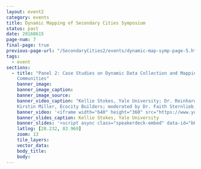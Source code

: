 ```yaml
---
layout: event2
category: events
title: Dynamic Mapping of Secondary Cities Symposium
status: past
date: 20160615
page-num: 7
final-page: true
previous-page-url: "/SecondaryCities2/events/dynamic-map-symp-page-5.html"
tags:
  - event
sections: 
  - title: "Panel 2: Case Studies on Dynamic Data Collection and Mapping Projects for Urban Developing
    Communities"
    banner_image: 
    banner_image_caption: 
    banner_image_source:
    banner_video_caption: "Kellie Stokes, Yale University; Dr. Reinhard Goethart, MIT; Gabriel Moreno, Harvard University;
    Kirstin Miller, Ecocity Builders; moderated by Dr. Faith Sternlieb, Colorado State University"
    banner_video: '<iframe width="640" height="360" src="https://www.youtube.com/embed/WTEio_8jBhM" frameborder="0" allowfullscreen></iframe>'
    banner_slides_caption: Kellie Stokes, Yale University 
    banner_slides: '<script async class="speakerdeck-embed" data-id="b618f3cafb4c449686a06f2b7c527c74" data-ratio="1.29456384323641" src="//speakerdeck.com/assets/embed.js"></script><div style="text-align:left"><h6 style="text-transform: none;">Dr. Reinhard Goethart, MIT </h6></div><script async class="speakerdeck-embed" data-id="22f7d917a1764cd8a9fe85da06ec5ee1" data-ratio="1.77777777777778" src="//speakerdeck.com/assets/embed.js"></script><div style="text-align:left"><h6 style="text-transform: none;">Gabriel Moreno, Harvard University</h6></div><script async class="speakerdeck-embed" data-id="21450eb9ac6d47b6acb0a82fed47ae85" data-ratio="1.77777777777778" src="//speakerdeck.com/assets/embed.js"></script><div style="text-align:left"><h6 style="text-transform: none;">Kirstin Miller, Ecocity Builders</h6></div><script async class="speakerdeck-embed" data-id="5bbbddcb95e5487d987cbd47b3f7970c" data-ratio="1.33333333333333" src="//speakerdeck.com/assets/embed.js"></script><div style="text-align:left"><h6 style="text-transform: none;">'
    latlng: [28.232, 83.969]
    zoom: 13
    tile_layers:
    vector_data:
    body_title: 
    body:
---
```


